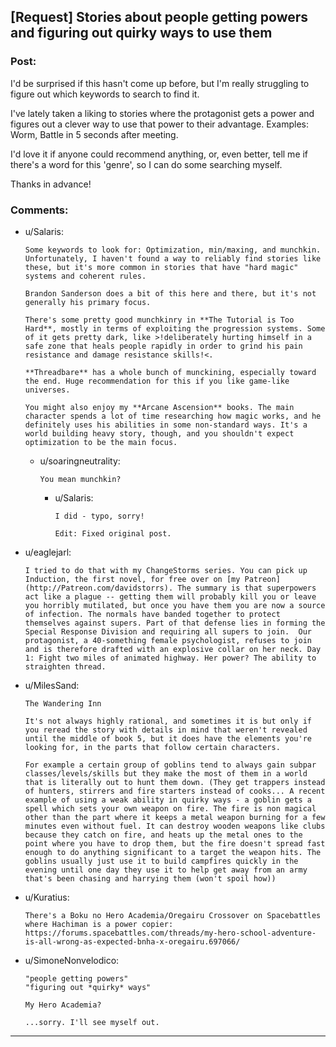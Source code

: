 ## [Request] Stories about people getting powers and figuring out quirky ways to use them

### Post:

I'd be surprised if this hasn't come up before, but I'm really struggling to figure out which keywords to search to find it.

I've lately taken a liking to stories where the protagonist gets a power and figures out a clever way to use that power to their advantage. Examples: Worm, Battle in 5 seconds after meeting.

I'd love it if anyone could recommend anything, or, even better, tell me if there's a word for this 'genre', so I can do some searching myself.

Thanks in advance!

### Comments:

- u/Salaris:
  ```
  Some keywords to look for: Optimization, min/maxing, and munchkin. Unfortunately, I haven't found a way to reliably find stories like these, but it's more common in stories that have "hard magic" systems and coherent rules.

  Brandon Sanderson does a bit of this here and there, but it's not generally his primary focus.

  There's some pretty good munchkinry in **The Tutorial is Too Hard**, mostly in terms of exploiting the progression systems. Some of it gets pretty dark, like >!deliberately hurting himself in a safe zone that heals people rapidly in order to grind his pain resistance and damage resistance skills!<. 

  **Threadbare** has a whole bunch of munckining, especially toward the end. Huge recommendation for this if you like game-like universes.

  You might also enjoy my **Arcane Ascension** books. The main character spends a lot of time researching how magic works, and he definitely uses his abilities in some non-standard ways. It's a world building heavy story, though, and you shouldn't expect optimization to be the main focus.
  ```

  - u/soaringneutrality:
    ```
    You mean munchkin?
    ```

    - u/Salaris:
      ```
      I did - typo, sorry!

      Edit: Fixed original post.
      ```

- u/eaglejarl:
  ```
  I tried to do that with my ChangeStorms series. You can pick up Induction, the first novel, for free over on [my Patreon] (http://Patreon.com/davidstorrs). The summary is that superpowers act like a plague -- getting them will probably kill you or leave you horribly mutilated, but once you have them you are now a source of infection. The normals have banded together to protect themselves against supers. Part of that defense lies in forming the Special Response Division and requiring all supers to join.  Our protagonist, a 40-something female psychologist, refuses to join and is therefore drafted with an explosive collar on her neck. Day 1: Fight two miles of animated highway. Her power? The ability to straighten thread.
  ```

- u/MilesSand:
  ```
  The Wandering Inn 

  It's not always highly rational, and sometimes it is but only if you reread the story with details in mind that weren't revealed until the middle of book 5, but it does have the elements you're looking for, in the parts that follow certain characters. 

  For example a certain group of goblins tend to always gain subpar classes/levels/skills but they make the most of them in a world that is literally out to hunt them down. (They get trappers instead of hunters, stirrers and fire starters instead of cooks... A recent example of using a weak ability in quirky ways - a goblin gets a spell which sets your own weapon on fire. The fire is non magical other than the part where it keeps a metal weapon burning for a few minutes even without fuel. It can destroy wooden weapons like clubs because they catch on fire, and heats up the metal ones to the point where you have to drop them, but the fire doesn't spread fast enough to do anything significant to a target the weapon hits. The goblins usually just use it to build campfires quickly in the evening until one day they use it to help get away from an army that's been chasing and harrying them (won't spoil how))
  ```

- u/Kuratius:
  ```
  There's a Boku no Hero Academia/Oregairu Crossover on Spacebattles where Hachiman is a power copier:
  https://forums.spacebattles.com/threads/my-hero-school-adventure-is-all-wrong-as-expected-bnha-x-oregairu.697066/
  ```

- u/SimoneNonvelodico:
  ```
  "people getting powers"  
  "figuring out *quirky* ways"

  My Hero Academia?

  ...sorry. I'll see myself out.
  ```

---

